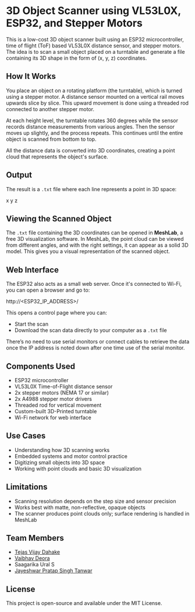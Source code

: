# 3D Object Scanner using VL53L0X, ESP32, and Stepper Motors

This is a low-cost 3D object scanner built using an ESP32 microcontroller, time of flight (ToF) based VL53L0X distance sensor, and stepper motors. The idea is to scan a small object placed on a turntable and generate a file containing its 3D shape in the form of (x, y, z) coordinates.

## How It Works

You place an object on a rotating platform (the turntable), which is turned using a stepper motor. A distance sensor mounted on a vertical rail moves upwards slice by slice. This upward movement is done using a threaded rod connected to another stepper motor.  

At each height level, the turntable rotates 360 degrees while the sensor records distance measurements from various angles. Then the sensor moves up slightly, and the process repeats. This continues until the entire object is scanned from bottom to top.

All the distance data is converted into 3D coordinates, creating a point cloud that represents the object's surface.

## Output

The result is a `.txt` file where each line represents a point in 3D space:

x y z

## Viewing the Scanned Object

The `.txt` file containing the 3D coordinates can be opened in **MeshLab**, a free 3D visualization software. In MeshLab, the point cloud can be viewed from different angles, and with the right settings, it can appear as a solid 3D model. This gives you a visual representation of the scanned object.

## Web Interface

The ESP32 also acts as a small web server. Once it's connected to Wi-Fi, you can open a browser and go to:

http://<ESP32_IP_ADDRESS>/

This opens a control page where you can:
- Start the scan
- Download the scan data directly to your computer as a `.txt` file

There’s no need to use serial monitors or connect cables to retrieve the data once the IP address is noted down after one time use of the serial monitor.

## Components Used

- ESP32 microcontroller  
- VL53L0X Time-of-Flight distance sensor  
- 2x stepper motors (NEMA 17 or similar)  
- 2x A4988 stepper motor drivers  
- Threaded rod for vertical movement  
- Custom-built 3D-Printed turntable  
- Wi-Fi network for web interface

## Use Cases

- Understanding how 3D scanning works  
- Embedded systems and motor control practice  
- Digitizing small objects into 3D space  
- Working with point clouds and basic 3D visualization

## Limitations

- Scanning resolution depends on the step size and sensor precision  
- Works best with matte, non-reflective, opaque objects  
- The scanner produces point clouds only; surface rendering is handled in MeshLab

## Team Members

- [Tejas Vijay Dahake](https://github.com/tejasd-24)  
- [Vaibhav Deora](https://github.com/Ramprashaddeora)  
- Saagarika Ural S  
- [Jayeshwar Pratap Singh Tanwar](https://github.com/Jpst01)

## License

This project is open-source and available under the MIT License.


